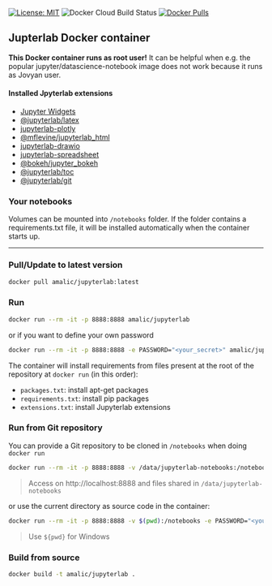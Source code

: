 [![License: MIT](https://img.shields.io/badge/License-MIT-yellow.svg)](https://github.com/amalic/Jupyterlab/blob/master/LICENSE)
![Docker Cloud Build Status](https://img.shields.io/docker/cloud/build/amalic/jupyterlab)
[![Docker Pulls](https://img.shields.io/docker/pulls/amalic/jupyterlab.svg)](https://hub.docker.com/r/amalic/jupyterlab/)


## Jupterlab Docker container

**This Docker container runs as root user!** It can be helpful when e.g. the popular jupyter/datascience-notebook image does not work because it runs as Jovyan user. 

#### Installed Jpyterlab extensions
- [Jupyter Widgets](https://ipywidgets.readthedocs.io/en/latest/examples/Widget%20Basics.html)
- [@jupyterlab/latex](https://github.com/jupyterlab/jupyterlab-latex)
- [jupyterlab-plotly](https://www.npmjs.com/package/jupyterlab-plotly)
- [@mflevine/jupyterlab_html](https://github.com/mflevine/jupyterlab_html)
- [jupyterlab-drawio](https://github.com/QuantStack/jupyterlab-drawio)
- [jupyterlab-spreadsheet](https://github.com/quigleyj97/jupyterlab-spreadsheet)
- [@bokeh/jupyter_bokeh](https://github.com/bokeh/jupyter_bokeh)
- [@jupyterlab/toc](https://www.npmjs.com/package/@jupyterlab/toc)
- [@jupyterlab/git](https://www.npmjs.com/package/@jupyterlab/git)

### Your notebooks

Volumes can be mounted into `/notebooks` folder. If the folder contains a requirements.txt file, it will be installed automatically when the container starts up.

---

### Pull/Update to latest version
```bash
docker pull amalic/jupyterlab:latest
```

### Run
```bash
docker run --rm -it -p 8888:8888 amalic/jupyterlab
```

or if you want to define your own password
```bash
docker run --rm -it -p 8888:8888 -e PASSWORD="<your_secret>" amalic/jupyterlab
```

The container will install requirements from files present at the root of the repository at `docker run` (in this order):

* `packages.txt`: install apt-get packages
* `requirements.txt`: install pip packages
* `extensions.txt`: install Jupyterlab extensions

### Run from Git repository

You can provide a Git repository to be cloned in `/notebooks` when doing `docker run`

```bash
docker run --rm -it -p 8888:8888 -v /data/jupyterlab-notebooks:/notebooks -e PASSWORD="<your_secret>" -e GIT_URL="https://github.com/vemonet/translator-sparql-notebook" umids/jupyterlab:latest
```

> Access on http://localhost:8888 and files shared in `/data/jupyterlab-notebooks`

or use the current directory as source code in the container:

```bash
docker run --rm -it -p 8888:8888 -v $(pwd):/notebooks -e PASSWORD="<your_secret>" umids/jupyterlab:latest
```

> Use `${pwd}` for Windows

### Build from source

```bash
docker build -t amalic/jupyterlab .
```